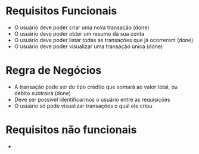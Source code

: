 # Requisitos Funcionais
- O usuário deve poder criar uma nova transação (done)
- O usuário deve poder obter um resumo da sua conta 
- O usuário deve poder listar todas as transações que já ocorreram (done)
- O usuário deve poder visualizar uma transação única (done)

# Regra de Negócios
- A transação pode ser do tipo crédtio que somará ao valor total, ou débito subtrairá (done)
- Deve ser possível identificarmos o usuário entre as requisições
- O usuário só pode visualizar transações o qual ele criou

# Requisitos não funcionais
- 
